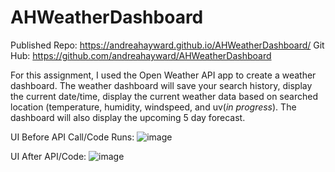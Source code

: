 # AHWeatherDashboard

Published Repo: https://andreahayward.github.io/AHWeatherDashboard/
Git Hub: https://github.com/andreahayward/AHWeatherDashboard

For this assignment, I used the Open Weather API app to create a weather dashboard. The weather dashboard will save your search history, display the current date/time, display the current weather data based on searched location (temperature, humidity, windspeed, and uv(*in progress*). The dashboard will also display the upcoming 5 day forecast.

UI Before API Call/Code Runs:
![image](https://user-images.githubusercontent.com/67828728/93415297-2b51de80-f871-11ea-8788-9404aab529e5.png)

UI After API/Code:
![image](https://user-images.githubusercontent.com/67828728/93415363-53d9d880-f871-11ea-8438-1c00df55f8a3.png)
